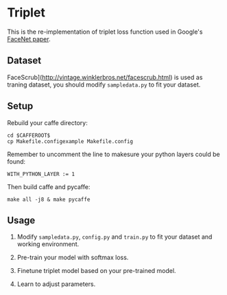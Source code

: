 # Triplet

This is the re-implementation of triplet loss function used in Google's [FaceNet paper](http://arxiv.org/abs/1503.03832v1).

## Dataset

FaceScrub](http://vintage.winklerbros.net/facescrub.html) is used as traning dataset, you should modify `sampledata.py` to fit your dataset.

## Setup

Rebuild your caffe directory:

	cd $CAFFEROOT$
	cp Makefile.configexample Makefile.config

Remember to uncomment the line to makesure your python layers could be found:

	WITH_PYTHON_LAYER := 1

Then build caffe and pycaffe:

	make all -j8 & make pycaffe

## Usage

1. Modify `sampledata.py`, `config.py` and `train.py` to fit your dataset and working environment.

2. Pre-train your model with softmax loss.

3. Finetune triplet model based on your pre-trained model.

4. Learn to adjust parameters.

